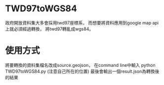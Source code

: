 # TWD97toWGS84

政府開放資料集大多會採用twd97座標系，
而想要將資料應用到google map api上就必須經過轉換，
將twd97轉亂成wgs84。

# 使用方式

將要轉換的資料集檔名改成source.geojson，
在command line中輸入 python TWD97toWGS84.py (注意自己所在的位置)
最後會輸出一個result.json為轉換後的結果
